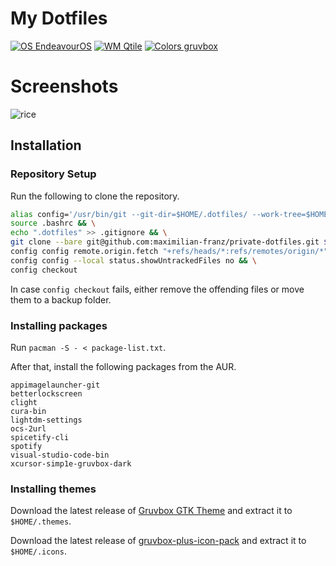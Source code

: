 # My Dotfiles

[![OS EndeavourOS](https://img.shields.io/badge/OS-EndeavourOS-B16286)](https://endeavouros.com/) [![WM Qtile](https://img.shields.io/badge/WM-Qtile-458588)](http://www.qtile.org/) [![Colors gruvbox](https://img.shields.io/badge/Colors-gruvbox-98971A)](https://github.com/morhetz/gruvbox)

# Screenshots

![rice](https://user-images.githubusercontent.com/80772628/235314311-668f7d1c-e526-4400-a86f-8db7fe8ed5e0.png)

## Installation

### Repository Setup

Run the following to clone the repository.

```bash
alias config='/usr/bin/git --git-dir=$HOME/.dotfiles/ --work-tree=$HOME' >> $HOME/.bashrc && \
source .bashrc && \
echo ".dotfiles" >> .gitignore && \
git clone --bare git@github.com:maximilian-franz/private-dotfiles.git $HOME/.dotfiles && \
config config remote.origin.fetch "+refs/heads/*:refs/remotes/origin/*" && \
config config --local status.showUntrackedFiles no && \
config checkout
```

In case `config checkout` fails, either remove the offending files or move them to a backup folder.

### Installing packages

Run `pacman -S - < package-list.txt`.

After that, install the following packages from the AUR.

```
appimagelauncher-git
betterlockscreen
clight
cura-bin
lightdm-settings
ocs-2url
spicetify-cli
spotify
visual-studio-code-bin
xcursor-simp1e-gruvbox-dark
```

### Installing themes

Download the latest release of [Gruvbox GTK Theme](https://www.pling.com/p/1681313/) and extract it to `$HOME/.themes`.

Download the latest release of [gruvbox-plus-icon-pack](https://github.com/SylEleuth/gruvbox-plus-icon-pack) and extract it to `$HOME/.icons`.
